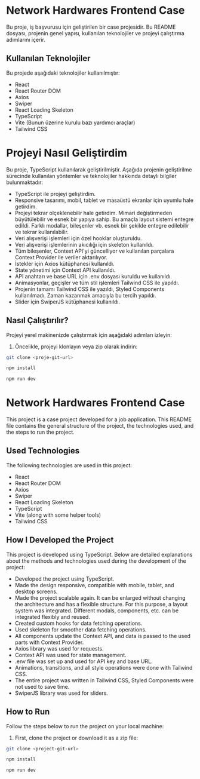 # Network Hardwares Frontend Case

Bu proje, iş başvurusu için geliştirilen bir case projesidir. Bu README dosyası, projenin genel yapısı, kullanılan teknolojiler ve projeyi çalıştırma adımlarını içerir.

## Kullanılan Teknolojiler

Bu projede aşağıdaki teknolojiler kullanılmıştır:

- React
- React Router DOM
- Axios
- Swiper
- React Loading Skeleton
- TypeScript
- Vite (Bunun üzerine kurulu bazı yardımcı araçlar)
- Tailwind CSS

# Projeyi Nasıl Geliştirdim

Bu proje, TypeScript kullanılarak geliştirilmiştir. Aşağıda projenin geliştirilme sürecinde kullanılan yöntemler ve teknolojiler hakkında detaylı bilgiler bulunmaktadır:

- TypeScript ile projeyi geliştirdim.
- Responsive tasarımı, mobil, tablet ve masaüstü ekranlar için uyumlu hale getirdim.
- Projeyi tekrar olçeklenebilir hale getirdim. Mimari değiştirmeden büyütülebilir ve esnek bir yapıya sahip. Bu amaçla layout sistemi entegre edildi. Farklı modallar, bileşenler vb. esnek bir şekilde entegre edilebilir ve tekrar kullanılabilir.
- Veri alışverişi işlemleri için özel hooklar oluşturuldu.
- Veri alışverişi işlemlerinin akıcılığı için skeleton kullanıldı.
- Tüm bileşenler, Context API'yi güncelliyor ve kullanılan parçalara Context Provider ile veriler aktarılıyor.
- İstekler için Axios kütüphanesi kullanıldı.
- State yönetimi için Context API kullanıldı.
- API anahtarı ve base URL için .env dosyası kuruldu ve kullanıldı.
- Animasyonlar, geçişler ve tüm stil işlemleri Tailwind CSS ile yapıldı.
- Projenin tamamı Tailwind CSS ile yazıldı, Styled Components kullanılmadı. Zaman kazanmak amacıyla bu tercih yapıldı.
- Slider için SwiperJS kütüphanesi kullanıldı.


## Nasıl Çalıştırılır?

Projeyi yerel makinenizde çalıştırmak için aşağıdaki adımları izleyin:

1. Öncelikle, projeyi klonlayın veya zip olarak indirin:

```bash
git clone <proje-git-url>

npm install

npm run dev
```


# Network Hardwares Frontend Case

This project is a case project developed for a job application. This README file contains the general structure of the project, the technologies used, and the steps to run the project.

## Used Technologies

The following technologies are used in this project:

- React
- React Router DOM
- Axios
- Swiper
- React Loading Skeleton
- TypeScript
- Vite (along with some helper tools)
- Tailwind CSS

## How I Developed the Project

This project is developed using TypeScript. Below are detailed explanations about the methods and technologies used during the development of the project:

- Developed the project using TypeScript.
- Made the design responsive, compatible with mobile, tablet, and desktop screens.
- Made the project scalable again. It can be enlarged without changing the architecture and has a flexible structure. For this purpose, a layout system was integrated. Different modals, components, etc. can be integrated flexibly and reused.
- Created custom hooks for data fetching operations.
- Used skeleton for smoother data fetching operations.
- All components update the Context API, and data is passed to the used parts with Context Provider.
- Axios library was used for requests.
- Context API was used for state management.
- .env file was set up and used for API key and base URL.
- Animations, transitions, and all style operations were done with Tailwind CSS.
- The entire project was written in Tailwind CSS, Styled Components were not used to save time.
- SwiperJS library was used for sliders.

## How to Run

Follow the steps below to run the project on your local machine:

1. First, clone the project or download it as a zip file:

```bash
git clone <project-git-url>

npm install

npm run dev
